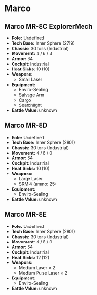 # Marco
## Marco MR-8C ExplorerMech
- **Role:** Undefined
- **Tech Base:** Inner Sphere (2719)
- **Chassis:** 30 tons (Industrial)
- **Movement:** 4 / 6 / 3
- **Armor:** 64
- **Cockpit:** Industrial
- **Heat Sinks:** 10 (10)
- **Weapons:**
  - Small Laser
- **Equipment:**
  - Enviro-Sealing
  - Salvage Arm
  - Cargo
  - Searchlight
- **Battle Value:** unknown

## Marco MR-8D
- **Role:** Undefined
- **Tech Base:** Inner Sphere (2801)
- **Chassis:** 30 tons (Industrial)
- **Movement:** 4 / 6 / 0
- **Armor:** 64
- **Cockpit:** Industrial
- **Heat Sinks:** 10 (10)
- **Weapons:**
  - Large Laser
  - SRM 4 (ammo: 25)
- **Equipment:**
  - Enviro-Sealing
- **Battle Value:** unknown

## Marco MR-8E
- **Role:** Undefined
- **Tech Base:** Inner Sphere (2801)
- **Chassis:** 30 tons (Industrial)
- **Movement:** 4 / 6 / 0
- **Armor:** 64
- **Cockpit:** Industrial
- **Heat Sinks:** 12 (12)
- **Weapons:**
  - Medium Laser × 2
  - Medium Pulse Laser × 2
- **Equipment:**
  - Enviro-Sealing
- **Battle Value:** unknown

